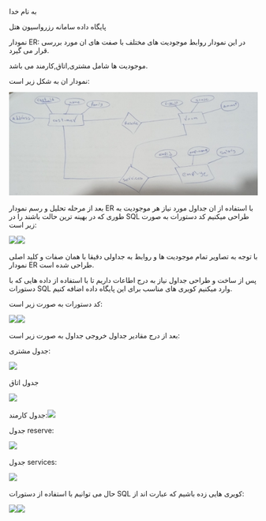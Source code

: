 ﻿به نام خدا

پایگاه داده سامانه رزرواسیون هتل


نمودار ER: در این نمودار روابط موجودیت های مختلف با صفت های ان مورد بررسی قرار می گیرد.

موجودیت ها شامل مشتری,اتاق,کارمند می باشد.

نمودار ان به شکل زیر است:


![](Aspose.Words.02d91048-044b-4733-a80e-a0158857d62a.001.jpeg)



بعد از مرحله تحلیل و رسم نمودار ER با استفاده از ان جداول مورد نیاز هر موجودیت به طوری که در بهینه ترین حالت باشند را در SQL طراحی میکنیم کد دستورات به صورت زیر است:

![](Aspose.Words.02d91048-044b-4733-a80e-a0158857d62a.002.png)![](Aspose.Words.02d91048-044b-4733-a80e-a0158857d62a.003.png)

با توجه به تصاویر تمام موجودیت ها و روابط به جداولی دقیقا با همان صفات و کلید اصلی نمودار ER طراحی شده است.

پس از ساخت و طراحی جداول نیاز به درج اطاعات داریم تا با استفاده از داده هایی که با دستورات SQL وارد میکنیم کویری های مناسب برای این پایگاه داده اضافه کنیم.

کد دستورات به صورت زیر است:

![](Aspose.Words.02d91048-044b-4733-a80e-a0158857d62a.004.png)![](Aspose.Words.02d91048-044b-4733-a80e-a0158857d62a.005.png)

بعد از درج مقادیر جداول خروجی جداول به صورت زیر است:

جدول مشتری:

![](Aspose.Words.02d91048-044b-4733-a80e-a0158857d62a.006.png)

جدول اتاق

![](Aspose.Words.02d91048-044b-4733-a80e-a0158857d62a.007.png)

جدول کارمند:![](Aspose.Words.02d91048-044b-4733-a80e-a0158857d62a.008.png)


جدول reserve:

![](Aspose.Words.02d91048-044b-4733-a80e-a0158857d62a.009.png)


جدول services:

![](Aspose.Words.02d91048-044b-4733-a80e-a0158857d62a.010.png)

حال می توانیم با استفاده از دستورات  SQL کویری هایی زده باشیم که عبارت اند از:



![](Aspose.Words.02d91048-044b-4733-a80e-a0158857d62a.011.png)![](Aspose.Words.02d91048-044b-4733-a80e-a0158857d62a.012.png)
